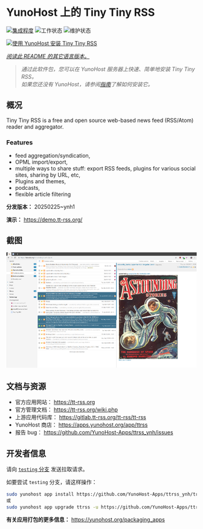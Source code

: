 <!--
注意：此 README 由 <https://github.com/YunoHost/apps/tree/master/tools/readme_generator> 自动生成
请勿手动编辑。
-->

# YunoHost 上的 Tiny Tiny RSS

[![集成程度](https://apps.yunohost.org/badge/integration/ttrss)](https://ci-apps.yunohost.org/ci/apps/ttrss/)
![工作状态](https://apps.yunohost.org/badge/state/ttrss)
![维护状态](https://apps.yunohost.org/badge/maintained/ttrss)

[![使用 YunoHost 安装 Tiny Tiny RSS](https://install-app.yunohost.org/install-with-yunohost.svg)](https://install-app.yunohost.org/?app=ttrss)

*[阅读此 README 的其它语言版本。](./ALL_README.md)*

> *通过此软件包，您可以在 YunoHost 服务器上快速、简单地安装 Tiny Tiny RSS。*  
> *如果您还没有 YunoHost，请参阅[指南](https://yunohost.org/install)了解如何安装它。*

## 概况

Tiny Tiny RSS is a free and open source web-based news feed (RSS/Atom) reader and aggregator.

### Features

- feed aggregation/syndication,
- OPML import/export,
- multiple ways to share stuff: export RSS feeds, plugins for various social sites, sharing by URL, etc,
- Plugins and themes,
- podcasts,
- flexible article filtering


**分发版本：** 20250225~ynh1

**演示：** <https://demo.tt-rss.org/>

## 截图

![Tiny Tiny RSS 的截图](./doc/screenshots/screenshot.png)

## 文档与资源

- 官方应用网站： <https://tt-rss.org>
- 官方管理文档： <https://tt-rss.org/wiki.php>
- 上游应用代码库： <https://gitlab.tt-rss.org/tt-rss/tt-rss>
- YunoHost 商店： <https://apps.yunohost.org/app/ttrss>
- 报告 bug： <https://github.com/YunoHost-Apps/ttrss_ynh/issues>

## 开发者信息

请向 [`testing` 分支](https://github.com/YunoHost-Apps/ttrss_ynh/tree/testing) 发送拉取请求。

如要尝试 `testing` 分支，请这样操作：

```bash
sudo yunohost app install https://github.com/YunoHost-Apps/ttrss_ynh/tree/testing --debug
或
sudo yunohost app upgrade ttrss -u https://github.com/YunoHost-Apps/ttrss_ynh/tree/testing --debug
```

**有关应用打包的更多信息：** <https://yunohost.org/packaging_apps>
